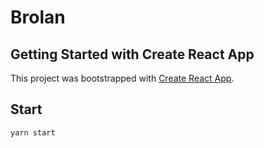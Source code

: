 # Brolan

## Getting Started with Create React App

This project was bootstrapped with [Create React App](https://github.com/facebook/create-react-app).

## Start 

`yarn start`

